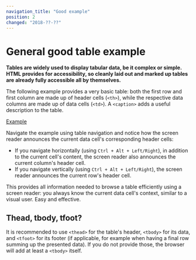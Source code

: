 ```yaml
---
navigation_title: "Good example"
position: 2
changed: "2018-??-??"
---
```


# General good table example

**Tables are widely used to display tabular data, be it complex or simple. HTML provides for accessibility, so cleanly laid out and marked up tables are already fully accessible all by themselves.**

The following example provides a very basic table: both the first row and first column are made up of header cells (`<th>`), while the respective data columns are made up of data cells (`<td>`). A `<caption>` adds a useful description to the table.

[Example](_examples/generally-good-table)

Navigate the example using table navigation and notice how the screen reader announces the current data cell's corresponding header cells:

- If you navigate horizontally (using `Ctrl + Alt + Left/Right`), in addition to the current cell's content, the screen reader also announces the current column's header cell.
- If you navigate vertically (using `Ctrl + Alt + Left/Right`), the screen reader announces the current row's header cell.

This provides all information needed to browse a table efficiently using a screen reader: you always know the current data cell's context, similar to a visual user. Easy and effective.

## Thead, tbody, tfoot?

It is recommended to use `<thead>` for the table's header, `<tbody>` for its data, and `<tfoot>` for its footer (if applicable, for example when having a final row summing up the presented data). If you do not provide those, the browser will add at least a `<tbody>` itself.